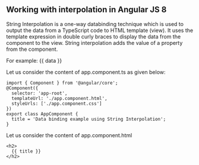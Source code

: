 ## Working with interpolation in Angular JS 8 ## 
String Interpolation is a one-way databinding technique which is used to output the data from a TypeScript code to HTML template (view). It uses the template expression in double curly braces to display the data from the component to the view. String interpolation adds the value of a property from the component.

For example:
{{ data }}

Let us consider the content of app.component.ts as given below:
```
import { Component } from '@angular/core';    
@Component({    
  selector: 'app-root',    
  templateUrl: './app.component.html',    
  styleUrls: ['./app.component.css']    
})    
export class AppComponent {    
  title = 'Data binding example using String Interpolation';    
}   
```
Let us consider the content of  app.component.html
```
<h2>    
  {{ title }}    
</h2>  
```
